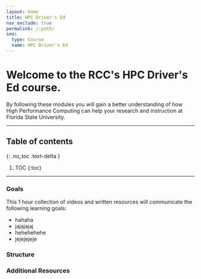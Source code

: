 ```yaml
---
layout: home
title: HPC Driver's Ed
nav_exclude: true
permalink: /:path/
seo:
  type: Course
  name: HPC Driver's Ed
---
```


# Welcome to the RCC's HPC Driver's Ed course.

  By following these modules you will gain a better understanding of how High Performance Computing can help your research and instruction at Florida State University. 

---

## Table of contents
{: .no_toc .text-delta }

1. TOC
{:toc}

---
### Goals

  This 1 hour collection of videos and written resources will communicate the following learning goals:
  
   - hahaha
   - jajajajaj
   - hehehehehe
   - jejejejeje
 

### Structure

### Additional Resources
